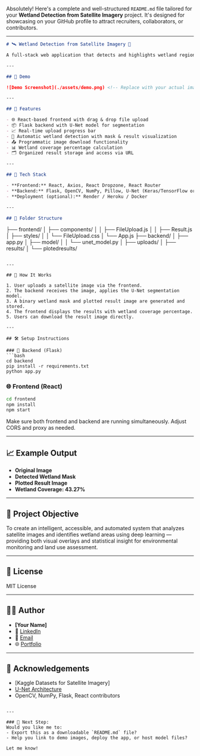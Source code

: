 Absolutely! Here's a complete and well-structured `README.md` file tailored for your **Wetland Detection from Satellite Imagery** project. It's designed for showcasing on your GitHub profile to attract recruiters, collaborators, or contributors.

---

```markdown
# 🛰️ Wetland Detection from Satellite Imagery 🌿

A full-stack web application that detects and highlights wetland regions in satellite images using a U-Net deep learning model. The system enables users to upload satellite images, processes them in the backend using image segmentation techniques, and returns plotted results with analytical insights — all through a clean, responsive web interface.

---

## 📸 Demo

![Demo Screenshot](./assets/demo.png) <!-- Replace with your actual image path -->

---

## 🚀 Features

- 🌐 React-based frontend with drag & drop file upload
- 📦 Flask backend with U-Net model for segmentation
- 📈 Real-time upload progress bar
- 🧠 Automatic wetland detection with mask & result visualization
- 📤 Programmatic image download functionality
- 📊 Wetland coverage percentage calculation
- 🗂️ Organized result storage and access via URL

---

## 📂 Tech Stack

- **Frontend:** React, Axios, React Dropzone, React Router
- **Backend:** Flask, OpenCV, NumPy, Pillow, U-Net (Keras/TensorFlow or PyTorch)
- **Deployment (optional):** Render / Heroku / Docker

---

## 📁 Folder Structure

```

├── frontend/
│   ├── components/
│   │   ├── FileUpload.js
│   │   ├── Result.js
│   ├── styles/
│   │   └── FileUpload.css
│   └── App.js
├── backend/
│   ├── app.py
│   ├── model/
│   │   └── unet\_model.py
│   ├── uploads/
│   ├── results/
│   └── plotedresults/

````

---

## 🧠 How It Works

1. User uploads a satellite image via the frontend.
2. The backend receives the image, applies the U-Net segmentation model.
3. A binary wetland mask and plotted result image are generated and stored.
4. The frontend displays the results with wetland coverage percentage.
5. Users can download the result image directly.

---

## 🛠️ Setup Instructions

### 🔧 Backend (Flask)
```bash
cd backend
pip install -r requirements.txt
python app.py
````

### 🌐 Frontend (React)

```bash
cd frontend
npm install
npm start
```

Make sure both frontend and backend are running simultaneously. Adjust CORS and proxy as needed.

---

## 📈 Example Output

* **Original Image**
* **Detected Wetland Mask**
* **Plotted Result Image**
* **Wetland Coverage: 43.27%**

---

## 🎯 Project Objective

To create an intelligent, accessible, and automated system that analyzes satellite images and identifies wetland areas using deep learning — providing both visual overlays and statistical insight for environmental monitoring and land use assessment.

---

## 📄 License

MIT License

---

## 🙋‍♂️ Author

* **\[Your Name]**
* 💼 [LinkedIn](https://www.linkedin.com/in/your-profile)
* 📧 [Email](mailto:your@email.com)
* 🌐 [Portfolio](https://your-portfolio.com)

---

## 🌟 Acknowledgements

* \[Kaggle Datasets for Satellite Imagery]
* [U-Net Architecture](https://arxiv.org/abs/1505.04597)
* OpenCV, NumPy, Flask, React contributors

```

---

### 🔄 Next Step:
Would you like me to:
- Export this as a downloadable `README.md` file?
- Help you link to demo images, deploy the app, or host model files?

Let me know!
```
